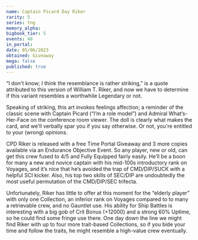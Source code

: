 ```yaml
---
name: Captain Picard Day Riker
rarity: 5
series: tng
memory_alpha:
bigbook_tier: 5
events: 48
in_portal:
date: 05/06/2023
obtained: Giveaway
mega: false
published: true
---
```


“I don't know; I think the resemblance is rather striking,” is a quote attributed to this version of William T. Riker, and now we have to determine if this variant resembles a worthwhile Legendary or not.

Speaking of striking, this art invokes feelings affection; a reminder of the classic scene with Captain Picard (“I’m a role model”) and Admiral What’s-Her-Face on the conference room viewer. The doll is clearly what makes the card, and we'll verbally spar you if you say otherwise. Or not, you're entitled to your (wrong) opinions.

CPD Riker is released with a free Time Portal Giveaway and 3 more copies available via an Endurance Objective Event. So any player, new or old, can get this crew fused to 4/5 and Fully Equipped fairly easily. He’ll be a boon for many a new and novice captain with his mid-100s introductory rank on Voyages, and it’s nice that he’s avoided the trap of CMD/DIP/SUCK with a helpful SCI kicker. Also, his top two skills of SEC/DIP are undoubtedly the most useful permutation of the CMD/DIP/SEC trifecta.

Unfortunately, Riker has little to offer at this moment for the “elderly player” with only one Collection, an inferior rank on Voyages compared to to many a retrievable crew, and no Gauntlet use. His ability for Ship Battles is interesting with a big gob of Crit Bonus (+12000) and a strong 60% Uptime, so he could find some fringe use there. One day down the line we might find Riker with up to four more trait-based Collections, so if you bide your time and follow the traits, he might resemble a high-value crew eventually.
